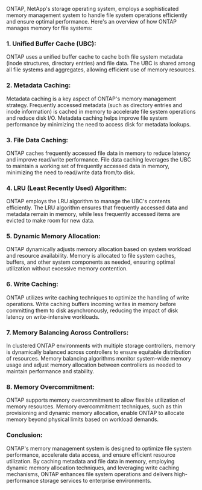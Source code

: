 ONTAP, NetApp's storage operating system, employs a sophisticated memory management system to handle file system operations efficiently and ensure optimal performance. Here's an overview of how ONTAP manages memory for file systems:

### 1. Unified Buffer Cache (UBC):
ONTAP uses a unified buffer cache to cache both file system metadata (inode structures, directory entries) and file data.
The UBC is shared among all file systems and aggregates, allowing efficient use of memory resources.

### 2. Metadata Caching:
Metadata caching is a key aspect of ONTAP's memory management strategy.
Frequently accessed metadata (such as directory entries and inode information) is cached in memory to accelerate file system operations and reduce disk I/O.
Metadata caching helps improve file system performance by minimizing the need to access disk for metadata lookups.

### 3. File Data Caching:
ONTAP caches frequently accessed file data in memory to reduce latency and improve read/write performance.
File data caching leverages the UBC to maintain a working set of frequently accessed data in memory, minimizing the need to read/write data from/to disk.

### 4. LRU (Least Recently Used) Algorithm:
ONTAP employs the LRU algorithm to manage the UBC's contents efficiently.
The LRU algorithm ensures that frequently accessed data and metadata remain in memory, while less frequently accessed items are evicted to make room for new data.

### 5. Dynamic Memory Allocation:
ONTAP dynamically adjusts memory allocation based on system workload and resource availability.
Memory is allocated to file system caches, buffers, and other system components as needed, ensuring optimal utilization without excessive memory contention.

### 6. Write Caching:
ONTAP utilizes write caching techniques to optimize the handling of write operations.
Write caching buffers incoming writes in memory before committing them to disk asynchronously, reducing the impact of disk latency on write-intensive workloads.

### 7. Memory Balancing Across Controllers:
In clustered ONTAP environments with multiple storage controllers, memory is dynamically balanced across controllers to ensure equitable distribution of resources.
Memory balancing algorithms monitor system-wide memory usage and adjust memory allocation between controllers as needed to maintain performance and stability.

### 8. Memory Overcommitment:
ONTAP supports memory overcommitment to allow flexible utilization of memory resources.
Memory overcommitment techniques, such as thin provisioning and dynamic memory allocation, enable ONTAP to allocate memory beyond physical limits based on workload demands.

### Conclusion:
ONTAP's memory management system is designed to optimize file system performance, accelerate data access, and ensure efficient resource utilization. By caching metadata and file data in memory, employing dynamic memory allocation techniques, and leveraging write caching mechanisms, ONTAP enhances file system operations and delivers high-performance storage services to enterprise environments.






